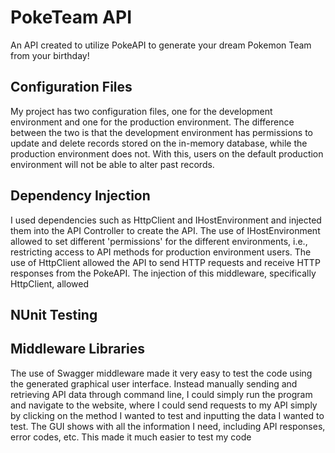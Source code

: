 # PokeTeam API

An API created to utilize PokeAPI to generate your dream Pokemon Team from your birthday!

## Configuration Files

My project has two configuration files, one for the development environment and one for the production environment. The difference between the two is that the development environment has permissions to update and delete records stored on the in-memory database, while the production environment does not. With this, users on the default production environment will not be able to alter past records.

## Dependency Injection
I used dependencies such as HttpClient and IHostEnvironment and injected them into the API Controller to create the API. The use of IHostEnvironment allowed to set different 'permissions' for the different environments, i.e., restricting access to API methods for production environment users. The use of HttpClient allowed the API to send HTTP requests and receive HTTP responses from the PokeAPI. The injection of this middleware, specifically HttpClient, allowed 

## NUnit Testing


## Middleware Libraries
The use of Swagger middleware made it very easy to test the code using the generated graphical user interface. Instead manually sending and retrieving API data through command line, I could simply run the program and navigate to the website, where I could send requests to my API simply by clicking on the method I wanted to test and inputting the data I wanted to test. The GUI shows with all the information I need, including API responses, error codes, etc. This made it much easier to test my code